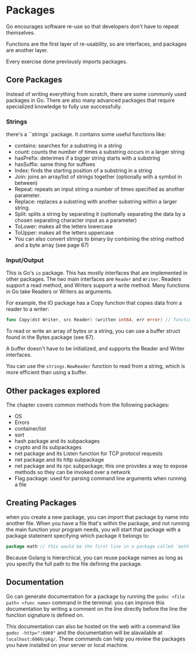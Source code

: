 # Packages

Go encourages software re-use so that developers don't have to repeat themselves.

Functions are the first layer of re-usability, so are interfaces, and packages are another layer.

Every exercise done previously imports packages.

## Core Packages

Instead of writing everything from scratch, there are some commonly used packages in Go. There are also many advanced packages that require specialized knowledge to fully use successfully.

### Strings

there's a ``strings` package. It contains some useful functions like:

- contains: searches for a substring in a string
- count: counts the number of times a substring occurs in a larger string
- hasPrefix: deterimes if a bigger string starts with a substring
- hasSuffix: same thing for suffixes
- Index: finds the starting position of a substring in a string
- Join: joins an array/list of strings together (optionally with a symbol in between)
- Repeat: repeats an input string a number of times specified as another parameter.
- Replace: replaces a substring with another substring within a larger string.
- Split: splits a string by separating it (optionally separating the data by a chosen separating character input as a parameter)
- ToLower: makes all the letters lowercase
- ToUpper: makes all the letters uppercase
- You can also convert strings to binary by combining the string method and a byte array (see page 67)

### Input/Output

This is Go's `io` package. This has mostly interfaces that are implemented in other packages. The two main interfaces are `Reader` and `Writer`. Readers support a read method, and Writers support a write method. Many functions in Go take Readers or Writers as arguments.

For example, the IO package has a Copy function that copies data from a reader to a writer:

```Go
func Copy(dst Writer, src Reader) (written int64, err error) // function signature for IO's copy function
```

To read or write an array of bytes or a string, you can use a buffer struct found in the Bytes package (see 67).

A buffer doesn't have to be initialized, and supports the Reader and Writer interfaces.

You can use the `strings.NewReader` function to read from a string, which is more efficient than using a buffer.

## Other packages explored

The chapter covers common methods from the following packages:

- OS
- Errors
- container/list
- sort
- hash package and its subpackages
- crypto and its subpackages
- net package and its Listen function for TCP protocol requests
- net package and its http subpackage
- net package and its rpc subpackage; this one provides a way to expose methods so they can be invoked over a network
- Flag package: used for parsing command line arguments when running a file

## Creating Packages

when you create a new package, you can import that package by name into another file. When you have a file that's within the package, and not running the main function your program needs, you will start that package with a package statement specifying which package it belongs to:

```Go
package math // this would be the first line in a package called `math` which you could call in another file based on the directory structure
```

Because Golang is hierarchical, you can reuse package names as long as you specify the full path to the file defining the package.

## Documentation

Go can generate documentation for a package by running the `godoc <file path> <func name>` command in the terminal. you can improve this documentation by writing a comment on the line directly before the line the function signature is defined on.

This documentation can also be hosted on the web with a command like `godoc -http=":6060"` and the documentation will be alavailable at `localhost:6060/pkg/`. These commands can help you review the packages you have installed on your server or local machine.
